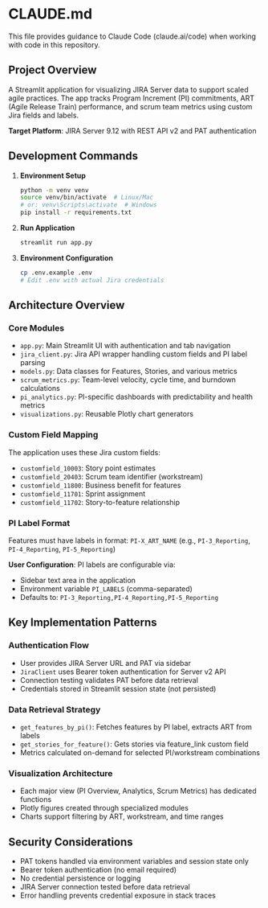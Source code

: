 # CLAUDE.md

This file provides guidance to Claude Code (claude.ai/code) when working with code in this repository.

## Project Overview

A Streamlit application for visualizing JIRA Server data to support scaled agile practices. The app tracks Program Increment (PI) commitments, ART (Agile Release Train) performance, and scrum team metrics using custom Jira fields and labels.

**Target Platform**: JIRA Server 9.12 with REST API v2 and PAT authentication

## Development Commands

1. **Environment Setup**
   ```bash
   python -m venv venv
   source venv/bin/activate  # Linux/Mac
   # or: venv\Scripts\activate  # Windows
   pip install -r requirements.txt
   ```

2. **Run Application**
   ```bash
   streamlit run app.py
   ```

3. **Environment Configuration**
   ```bash
   cp .env.example .env
   # Edit .env with actual Jira credentials
   ```

## Architecture Overview

### Core Modules
- `app.py`: Main Streamlit UI with authentication and tab navigation
- `jira_client.py`: Jira API wrapper handling custom fields and PI label parsing
- `models.py`: Data classes for Features, Stories, and various metrics
- `scrum_metrics.py`: Team-level velocity, cycle time, and burndown calculations
- `pi_analytics.py`: PI-specific dashboards with predictability and health metrics
- `visualizations.py`: Reusable Plotly chart generators

### Custom Field Mapping
The application uses these Jira custom fields:
- `customfield_10003`: Story point estimates
- `customfield_20403`: Scrum team identifier (workstream)
- `customfield_11800`: Business benefit for features
- `customfield_11701`: Sprint assignment
- `customfield_11702`: Story-to-feature relationship

### PI Label Format
Features must have labels in format: `PI-X_ART_NAME` (e.g., `PI-3_Reporting`, `PI-4_Reporting`, `PI-5_Reporting`)

**User Configuration**: PI labels are configurable via:
- Sidebar text area in the application
- Environment variable `PI_LABELS` (comma-separated)
- Defaults to: `PI-3_Reporting,PI-4_Reporting,PI-5_Reporting`

## Key Implementation Patterns

### Authentication Flow
- User provides JIRA Server URL and PAT via sidebar
- `JiraClient` uses Bearer token authentication for Server v2 API
- Connection testing validates PAT before data retrieval
- Credentials stored in Streamlit session state (not persisted)

### Data Retrieval Strategy
- `get_features_by_pi()`: Fetches features by PI label, extracts ART from labels
- `get_stories_for_feature()`: Gets stories via feature_link custom field
- Metrics calculated on-demand for selected PI/workstream combinations

### Visualization Architecture
- Each major view (PI Overview, Analytics, Scrum Metrics) has dedicated functions
- Plotly figures created through specialized modules
- Charts support filtering by ART, workstream, and time ranges

## Security Considerations

- PAT tokens handled via environment variables and session state only
- Bearer token authentication (no email required)
- No credential persistence or logging
- JIRA Server connection tested before data retrieval
- Error handling prevents credential exposure in stack traces